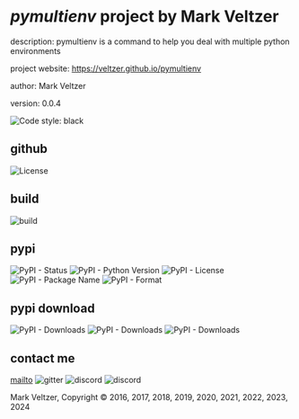 # *pymultienv* project by Mark Veltzer

description: pymultienv is a command to help you deal with multiple python environments

project website: https://veltzer.github.io/pymultienv

author: Mark Veltzer

version: 0.0.4

![Code style: black](https://img.shields.io/badge/code%20style-black-000000.svg)

## github

![License](https://img.shields.io/github/license/veltzer/pymultienv)

## build

![build](https://github.com/veltzer/pymultienv/workflows/build/badge.svg)

## pypi

![PyPI - Status](https://img.shields.io/pypi/status/pymultienv)
![PyPI - Python Version](https://img.shields.io/pypi/pyversions/pymultienv)
![PyPI - License](https://img.shields.io/pypi/l/pymultienv)
![PyPI - Package Name](https://img.shields.io/pypi/v/pymultienv)
![PyPI - Format](https://img.shields.io/pypi/format/pymultienv)

## pypi download

![PyPI - Downloads](https://img.shields.io/pypi/dd/pymultienv)
![PyPI - Downloads](https://img.shields.io/pypi/dw/pymultienv)
![PyPI - Downloads](https://img.shields.io/pypi/dm/pymultienv)



## contact me
[mailto](mailto:mark.veltzer@gmail.com)
![gitter](https://img.shields.io/gitter/room/veltzer/mark.veltzer)
![discord](https://img.shields.io/discord/719336281624281119)
![discord](https://img.shields.io/discord/719336282194444302)

Mark Veltzer, Copyright © 2016, 2017, 2018, 2019, 2020, 2021, 2022, 2023, 2024
